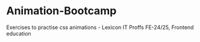 # Animation-Bootcamp</br>

Exercises to practise css animations - Lexicon IT Proffs FE-24/25, Frontend education 

